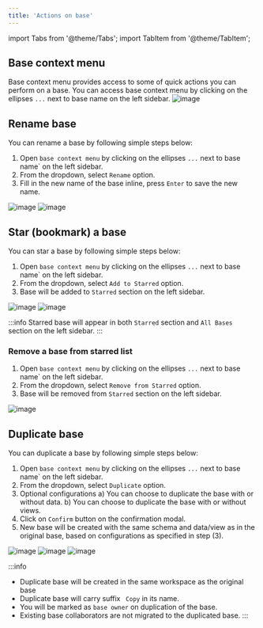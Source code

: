 ```yaml
---
title: 'Actions on base'
---
```

import Tabs from '@theme/Tabs';
import TabItem from '@theme/TabItem';

## Base context menu
Base context menu provides access to some of quick actions you can perform on a base. You can access base context menu by clicking on the ellipses `...` next to base name on the left sidebar.
![image](/img/v2/base-context-menu.png)

## Rename base
You can rename a base by following simple steps below:
1. Open `base context menu` by clicking on the ellipses `...` next to base name` on the left sidebar.
2. From the dropdown, select `Rename` option.
3. Fill in the new name of the base inline, press `Enter` to save the new name.
  
![image](/img/v2/rename-base-1.png)
![image](/img/v2/rename-base-2.png)


## Star (bookmark) a base
You can star a base by following simple steps below:
1. Open `base context menu` by clicking on the ellipses `...` next to base name` on the left sidebar.
2. From the dropdown, select `Add to Starred` option.
3. Base will be added to `Starred` section on the left sidebar.

![image](/img/v2/starred-base-1.png)
![image](/img/v2/starred-base-2.png)

:::info
Starred base will appear in both `Starred` section and `All Bases` section on the left sidebar.
:::

### Remove a base from starred list
1. Open `base context menu` by clicking on the ellipses `...` next to base name` on the left sidebar.
2. From the dropdown, select `Remove from Starred` option.
3. Base will be removed from `Starred` section on the left sidebar.

![image](/img/v2/starred-base-remove.png)


## Duplicate base
You can duplicate a base by following simple steps below:
1. Open `base context menu` by clicking on the ellipses `...` next to base name` on the left sidebar.
2. From the dropdown, select `Duplicate` option.
3. Optional configurations
    a) You can choose to duplicate the base with or without data.
    b) You can choose to duplicate the base with or without views.
4. Click on `Confirm` button on the confirmation modal.
5. New base will be created with the same schema and data/view as in the original base, based on configurations as specified in step (3).
  
![image](/img/v2/duplicate-base-1.png)
![image](/img/v2/duplicate-base-2.png)
![image](/img/v2/duplicate-base-3.png)    

:::info
- Duplicate base will be created in the same workspace as the original base
- Duplicate base will carry suffix ` Copy` in its name.
- You will be marked as `base owner` on duplication of the base.
- Existing base collaborators are not migrated to the duplicated base.
:::
